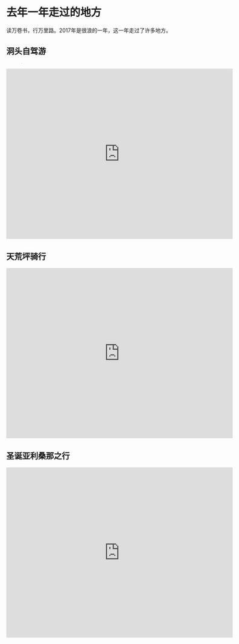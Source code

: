 # 去年一年走过的地方

读万卷书，行万里路。2017年是很浪的一年，这一年走过了许多地方。

## 洞头自驾游

<figure>
<a><img src="{{site.url}}/images/IMG_6297.jpg" style="zoom:10%"></a>
</figure>

<iframe src="https://www.google.com/maps/embed?pb=!1m40!1m12!1m3!1d225709.11331541187!2d120.75524284481621!3d27.88033416999685!2m3!1f0!2f0!3f0!3m2!1i1024!2i768!4f13.1!4m25!3e0!4m5!1s0x34458e73e7e7dbdf%3A0xcd88c62cee311f65!2sRui&#39;an%2C+Wenzhou%2C+Zhejiang%2C+China!3m2!1d27.778657!2d120.655148!4m5!1s0x34458f4ac91fd59b%3A0xcf4b382bb5b89415!2sTangxiazhen%2C+Rui&#39;an%2C+Wenzhou%2C+Zhejiang%2C+China%2C+325206!3m2!1d27.821201!2d120.693828!4m5!1s0x344f89d093e0fa8d%3A0xe269f68e80483db3!2sDongtou%2C+Wenzhou%2C+Zhejiang%2C+China!3m2!1d27.836154!2d121.157249!4m5!1s0x34458e73e7e7dbdf%3A0xcd88c62cee311f65!2sRui&#39;an%2C+Wenzhou%2C+Zhejiang%2C+China!3m2!1d27.778657!2d120.655148!5e0!3m2!1sen!2sus!4v1515713071137" width="600" height="450" frameborder="0" style="border:0" allowfullscreen></iframe>

## 天荒坪骑行

<iframe src="https://www.google.com/maps/embed?pb=!1m34!1m12!1m3!1d220248.9585614715!2d119.73324127127344!3d30.396675614162668!2m3!1f0!2f0!3f0!3m2!1i1024!2i768!4f13.1!4m19!3e2!4m5!1s0x344b62e59347d573%3A0xc71a5f36936f81a0!2zQ2hpbmEsIFpoZWppYW5nLCBIYW5nemhvdSwgWGlodSwgWmhlZGEgUm9hZCwg5rWZ5rGf5aSn5a2m546J5rOJ5qCh5Yy6!3m2!1d30.263607999999998!2d120.1234389!4m5!1s0x344b17e13c8680f3%3A0xa65c43a7287aa265!2sTianhuangpingzhen%2C+Anji%2C+Huzhou%2C+Zhejiang%2C+China!3m2!1d30.519814999999998!2d119.621393!4m5!1s0x344b62e59347d573%3A0xc71a5f36936f81a0!2sZhejiang+University+Yuquan+Campus%2C+38+Zheda+Rd%2C+Xihu+Qu%2C+Hangzhou+Shi%2C+Zhejiang+Sheng%2C+China%2C+310027!3m2!1d30.263607999999998!2d120.1234389!5e0!3m2!1sen!2sus!4v1515713317740" width="600" height="450" frameborder="0" style="border:0" allowfullscreen></iframe>

## 圣诞亚利桑那之行

<iframe src="https://www.google.com/maps/embed?pb=!1m52!1m12!1m3!1d3334788.2086694213!2d-117.08567559522976!3d35.29034658645422!2m3!1f0!2f0!3f0!3m2!1i1024!2i768!4f13.1!4m37!3e0!4m5!1s0x80c2c7f20f0b890b%3A0xc1daa51e0566238d!2s2620+Ellendale+Pl%2C+Los+Angeles%2C+CA+90007%2C+USA!3m2!1d34.032015699999995!2d-118.28820689999999!4m5!1s0x872b12ed50a179cb%3A0x8c69c7f8354a1bac!2sPhoenix%2C+Arizona!3m2!1d33.4483771!2d-112.0740373!4m5!1s0x872da132f942b00d%3A0x5548c523fa6c8efd!2sSedona%2C+Arizona+86336!3m2!1d34.8697395!2d-111.7609896!4m5!1s0x8734135bfdcd758f%3A0x6e982f5153384e39!2sPage%2C+AZ!3m2!1d36.9147222!2d-111.4558333!4m5!1s0x80beb782a4f57dd1%3A0x3accd5e6d5b379a3!2sLas+Vegas%2C+NV!3m2!1d36.1699412!2d-115.1398296!4m5!1s0x80c2c7f20f0b890b%3A0xc1daa51e0566238d!2s2620+Ellendale+Pl%2C+Los+Angeles%2C+CA+90007%2C+USA!3m2!1d34.032015699999995!2d-118.28820689999999!5e0!3m2!1sen!2sus!4v1515712095201" width="600" height="450" frameborder="0" style="border:0" allowfullscreen></iframe>